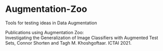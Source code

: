 # Augmentation-Zoo
Tools for testing ideas in Data Augmentation

Publications using Augmentation Zoo: <br />
<textbf>Investigating the Generalization of Image Classifiers with Augmented Test Sets<textbf/>, Connor Shorten and Tagh M. Khoshgoftaar. ICTAI 2021.
